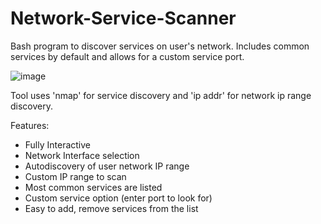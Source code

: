 # Network-Service-Scanner
Bash program to discover services on user's network. Includes common services by default and allows for a custom service port.

![image](https://user-images.githubusercontent.com/77987178/212055586-648e1c49-d1e6-43bc-8f08-339676a5d99b.png)

Tool uses 'nmap' for service discovery and 'ip addr' for network ip range discovery.


Features:

- Fully Interactive
- Network Interface selection
- Autodiscovery of user network IP range
- Custom IP range to scan
- Most common services are listed
- Custom service option (enter port to look for)
- Easy to add, remove services from the list
